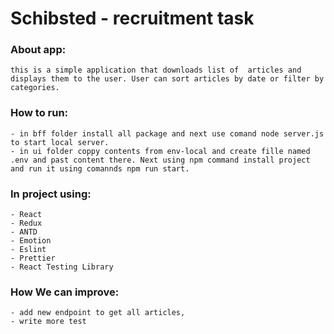 # Schibsted - recruitment task

### About app:
    this is a simple application that downloads list of  articles and displays them to the user. User can sort articles by date or filter by categories.
### How to run:
    - in bff folder install all package and next use comand node server.js to start local server.
    - in ui folder coppy contents from env-local and create fille named .env and past content there. Next using npm command install project and run it using comannds npm run start.
    
### In project using: 
    - React
    - Redux
    - ANTD 
    - Emotion
    - Eslint
    - Prettier
    - React Testing Library
    
### How We can improve:
    - add new endpoint to get all articles,
    - write more test 